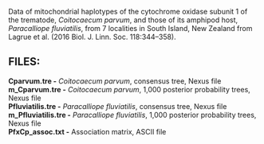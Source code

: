 
Data of mitochondrial haplotypes of the cytochrome oxidase subunit 1 of the trematode, <i>Coitocaecum parvum</i>,
and those of its amphipod host, <i>Paracalliope fluviatilis</i>, from 7 localities in South Island, New Zealand
from Lagrue et al. (2016 Biol. J. Linn. Soc. 118:344–358).

<h2>FILES:</h2>
<b>Cparvum.tre -</b> <i>Coitocaecum parvum</i>, consensus tree, Nexus file<br> 
<b>m_Cparvum.tre -</b> <i>Coitocaecum parvum</i>, 1,000 posterior probability trees, Nexus file<br>
<b>Pfluviatilis.tre -</b> <i>Paracalliope fluviatilis</i>, consensus tree, Nexus file <br>
<b>m_Pfluviatilis.tre -</b> <i>Paracalliope fluviatilis</i>, 1,000 posterior probability trees, Nexus file<br>
<b>PfxCp_assoc.txt -</b> Association matrix, ASCII file <br>
